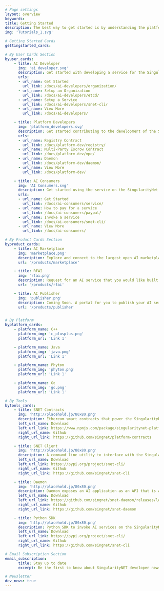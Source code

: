 ```yaml
---
# Page settings
layout: overview
keywords:
title: Getting Started
description: The best way to get started is by understanding the platform that powers the decentralized blockchain marketplace. Here is a high level view on how SingularityNet's platform works for you.                                                
img: 'Tutorials_1.svg'

# Getting Started Cards    
gettingstarted_cards:

# By User Cards Section  
byuser_cards:
    - title: AI Developer
      img: 'ai_developer.svg'
      description: Get started with developing a service for the SingularityNet platform
      urls:
      - url_name: Get Started
        url_link: /docs/ai-developers/organization/
      - url_name: Setup an Organization
        url_link: /docs/ai-developers/etcd/
      - url_name: Setup a Service
        url_link: /docs/ai-developers/snet-cli/
      - url_name: View More
        url_link: /docs/ai-developers/

    - title: Platform Developers
      img: 'platform_developers.svg'
      description: Get started contributing to the development of the SingularityNet platform
      urls:
      - url_name: Registry Contract
        url_link: /docs/platform-dev/registry/
      - url_name: Multi-Party Escrow Contract
        url_link: /docs/platform-dev/mpe/
      - url_name: Daemon
        url_link: /docs/platform-dev/daemon/
      - url_name: View More
        url_link: /docs/platform-dev/

    - title: AI Consumers
      img: 'AI Consumers.svg'
      description: Get started using the service on the SingularityNet platform
      urls:
      - url_name: Get Started
        url_link: /docs/ai-consumers/service/
      - url_name: How to pay for a service
        url_link: /docs/ai-consumers/paypal/
      - url_name: Invoke a service
        url_link: /docs/ai-consumers/snet-cli/
      - url_name: View More
        url_link: /docs/ai-consumers/

# By Product Cards Section  
byproduct_cards:
    - title: AI Marketplace
      img: 'marketplace.png'
      description: Explore and connect to the largest open AI marketplace in the world.
      url: '/products/marketplace'

    - title: RFAI
      img: 'rfai.png'
      description: Request for an AI service that you would like built on the SingularityNet platfrom
      url: '/products/rfai'

    - title: AI Publisher
      img: 'publisher.png'
      description: Coming Soon. A portal for you to publish your AI services on the SingularityNet platfrom
      url: '/products/publisher'


# By Platform    
byplatform_cards:
    - platform_name: C++
      platform_img: 'c_plusplus.png'
      platform_url: 'Link 1'

    - platform_name: Java
      platform_img: 'java.png'
      platform_url: 'Link 1'

    - platform_name: Phyton
      platform_img: 'phyton.png'
      platform_url: 'Link 1'

    - platform_name: Go
      platform_img: 'go.png'
      platform_url: 'Link 1'

# By Tools  
bytools_cards:
    - title: SNET Contracts
      img: 'http://placehold.jp/80x80.png'
      description: Ethereum smart contracts that power the SingularityNet platform
      left_url_name: Download
      left_url_link: https://www.npmjs.com/package/singularitynet-platform-contracts
      right_url_name: Github
      right_url_link: https://github.com/singnet/platform-contracts

    - title: SNET Client
      img: 'http://placehold.jp/80x80.png'
      description: A command line utility to interface with the SingularityNet platform
      left_url_name: Download
      left_url_link: https://pypi.org/project/snet-cli/
      right_url_name: Github
      right_url_link: https://github.com/singnet/snet-cli

    - title: Daemon
      img: 'http://placehold.jp/80x80.png'
      description: Daemon exposes an AI application as an API that is accessible through the SingularityNET platform. 
      left_url_name: Download
      left_url_link: https://github.com/singnet/snet-daemon/releases/latest
      right_url_name: Github
      right_url_link: https://github.com/singnet/snet-daemon

    - title: Python SDK
      img: 'http://placehold.jp/80x80.png'
      description: Python SDK to invoke AI services on the SingularityNet platform programatically
      left_url_name: Download
      left_url_link: https://pypi.org/project/snet-cli/
      right_url_name: Github
      right_url_link: https://github.com/singnet/snet-cli

# Email Subscription Section
email_subscription:
      title: Stay up to date
      excerpt: Be the first to know about SingularityNET developer news and get the newest tutorials, articles, and updates.

# Newsletter
dev_news: true
---
```

